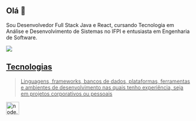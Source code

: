 ## Olá 👋

Sou Desenvolvedor Full Stack Java e React, cursando Tecnologia em Análise e Desenvolvimento de Sistemas no IFPI e entusiasta em Engenharia de Software.
<div>
<a href="https://www.linkedin.com/in/kvitorr/" target="_blank"><img loading="lazy" src="https://img.shields.io/badge/-LinkedIn-%230077B5?style=for-the-badge&logo=linkedin&logoColor=white" target="_blank"/>   
</div>


## Tecnologias

>Linguagens, frameworks, bancos de dados, plataformas, ferramentas e ambientes de desenvolvimento nas quais tenho experiência, seja em projetos corporativos ou pessoais

<a href="https://skillicons.dev">
  <img height="35px" src="https://skillicons.dev/icons?i=java,spring,nodejs,ts,js,express,nestjs,mongodb,postgres,git,docker,linux,vscode,github,md&perline=50" alt="node.js, typescript, javascript, jest.js, express.js, nest.js, prisma, mongodb, postgresql, dynamodb, amazon web services, git, docker, linux, bash, vscode, github, markdown" title="node.js, typescript, javascript, jest.js, express.js, nest.js, amazon web services, prisma, mongodb, postgresql, dynamodb, git, docker, linux, bash, vscode, github, markdown">
</a>


<!--- ### Artigos
>Minhas principais publicações

* `Medium` - [AWS Food Fair API: Um CRUD com serviços da AWS e testes automatizados de integração e end-to-end](https://medium.com/@marcusviniciusfa/aws-food-fair-api-3244aa843d70)
--->